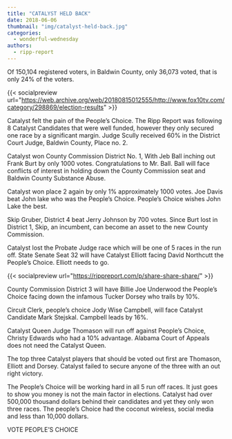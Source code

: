 ```yaml
---
title: "CATALYST HELD BACK"
date: 2018-06-06
thumbnail: "img/catalyst-held-back.jpg"
categories: 
  - wonderful-wednesday
authors: 
  - ripp-report
---
```


Of 150,104 registered voters, in Baldwin County, only 36,073 voted, that is only 24% of the voters.

{{< socialpreview url="https://web.archive.org/web/20180815012555/http://www.fox10tv.com/category/298869/election-results" >}}

Catalyst felt the pain of the People’s Choice. The Ripp Report was following 8 Catalyst Candidates that were well funded, however they only secured one race by a significant margin. Judge Scully received 60% in the District Court Judge, Baldwin County, Place no. 2.

Catalyst won County Commission District No. 1, With Jeb Ball inching out Frank Burt by only 1000 votes. Congratulations to Mr. Ball. Ball will face conflicts of interest in holding down the County Commission seat and Baldwin County Substance Abuse.

Catalyst won place 2 again by only 1% approximately 1000 votes. Joe Davis beat John lake who was the People’s Choice. People’s Choice wishes John Lake the best.

Skip Gruber, District 4 beat Jerry Johnson by 700 votes. Since Burt lost in District 1, Skip, an incumbent, can become an asset to the new County Commission.

Catalyst lost the Probate Judge race which will be one of 5 races in the run off. State Senate Seat 32 will have Catalyst Elliott facing David Northcutt the People’s Choice. Elliott needs to go.

{{< socialpreview url="https://rippreport.com/p/share-share-share/" >}}

County Commission District 3 will have Billie Joe Underwood the People’s Choice facing down the infamous Tucker Dorsey who trails by 10%.

Circuit Clerk, people’s choice Jody Wise Campbell, will face Catalyst Candidate Mark Stejskal. Campbell leads by 16%.

Catalyst Queen Judge Thomason will run off against People’s Choice, Christy Edwards who had a 10% advantage. Alabama Court of Appeals does not need the Catalyst Queen.

The top three Catalyst players that should be voted out first are Thomason, Elliott and Dorsey. Catalyst failed to secure anyone of the three with an out right victory.

The People’s Choice will be working hard in all 5 run off races. It just goes to show you money is not the main factor in elections. Catalyst had over 500,000 thousand dollars behind their candidates and yet they only won three races. The people’s Choice had the coconut wireless, social media and less than 10,000 dollars.

VOTE PEOPLE’S CHOICE
